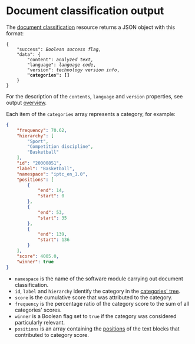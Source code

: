 # Document classification output

The [document classification](../../../guide/classification/index.md) resource returns a JSON object with this format:

<pre>
<code>{
	"success": <i>Boolean success flag</i>,
	"data": {
		"content": <i>analyzed text</i>,
		"language": <i>language code</i>,
		"version": <i>technology version info</i>,
		<strong>"categories": []</strong>
	}
}</code></pre>

For the description of the `contents`, `language` and `version` properties, see output [overview](../index.md).

Each item of the `categories` array represents a category, for example:

``` json
{
	"frequency": 70.62,
	"hierarchy": [
		"Sport",
		"Competition discipline",
		"Basketball"
	],
	"id": "20000851",
	"label": "Basketball",
	"namespace": "iptc_en_1.0",
	"positions": [
		{
			"end": 14,
			"start": 0
		},
		{
			"end": 53,
			"start": 35
		},
		{
			"end": 139,
			"start": 136
		}
	],
	"score": 4005.0,
	"winner": true
}
```

- `namespace` is the name of the software module carrying out document classification.
- `id`, `label` and `hierarchy` identify the category in the [categories' tree](../taxonomies-templates/index.md).  
- `score` is the cumulative score that was attributed to the category.
- `frequency` is the percentage ratio of the category score to the sum of all categories' scores.
- `winner` is a Boolean flag set to `true` if the category was considered particularly relevant.
- `positions` is an array containing the [positions](../../positions/index.md) of the text blocks that contributed to category score.